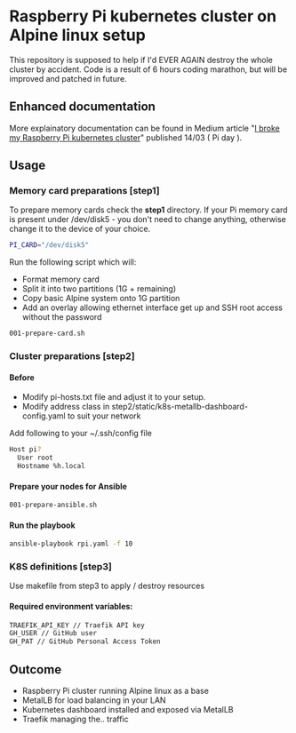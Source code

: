# Raspberry Pi kubernetes cluster on Alpine linux setup

This repository is supposed to help if I'd EVER AGAIN destroy the whole cluster by accident.
Code is a result of 6 hours coding marathon, but will be improved and patched in future.

## Enhanced documentation

More explainatory documentation can be found in Medium article "[I broke my Raspberry Pi kubernetes cluster](https://blog.raczylo.com/i-broke-my-kubernetes-cluster-running-on-raspberry-pi-355234a24d)" published 14/03 ( Pi day ).

## Usage

### Memory card preparations [step1]

To prepare memory cards check the **step1** directory.
If your Pi memory card is present under /dev/disk5 - you don't need to change anything, otherwise change it to the device of your choice.

```bash
PI_CARD="/dev/disk5"
```

Run the following script which will:
* Format memory card
* Split it into two partitions (1G + remaining)
* Copy basic Alpine system onto 1G partition
* Add an overlay allowing ethernet interface get up and SSH root access without the password

```bash
001-prepare-card.sh
```

### Cluster preparations [step2]

#### Before

* Modify pi-hosts.txt file and adjust it to your setup.
* Modify address class in step2/static/k8s-metallb-dashboard-config.yaml to suit your network

Add following to your ~/.ssh/config file

```bash
Host pi?
  User root
  Hostname %h.local
```

#### Prepare your nodes for Ansible

```bash
001-prepare-ansible.sh
```

#### Run the playbook

```bash
ansible-playbook rpi.yaml -f 10
```

### K8S definitions [step3]

Use makefile from step3 to apply / destroy resources

#### Required environment variables:

```bash
TRAEFIK_API_KEY // Traefik API key
GH_USER // GitHub user
GH_PAT // GitHub Personal Access Token
```

## Outcome

* Raspberry Pi cluster running Alpine linux as a base
* MetalLB for load balancing in your LAN
* Kubernetes dashboard installed and exposed via MetalLB
* Traefik managing the.. traffic